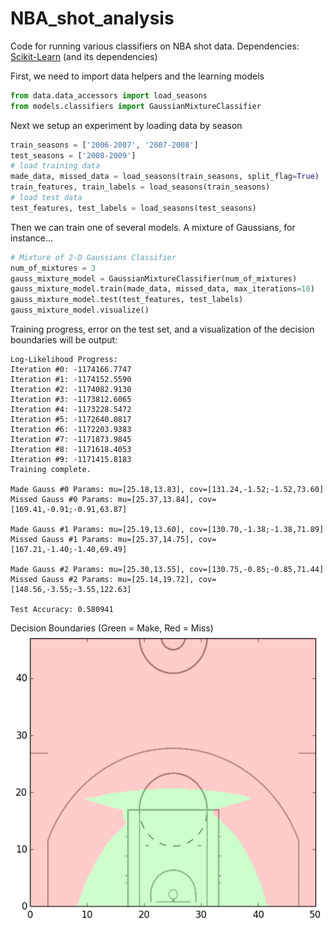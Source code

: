 NBA_shot_analysis
=================

Code for running various classifiers on NBA shot data.  Dependencies: [Scikit-Learn](http://scikit-learn.org/stable/index.html) (and its dependencies)

First, we need to import data helpers and the learning models
```python
from data.data_accessors import load_seasons
from models.classifiers import GaussianMixtureClassifier
```
Next we setup an experiment by loading data by season
```python
train_seasons = ['2006-2007', '2007-2008']
test_seasons = ['2008-2009']
# load training data
made_data, missed_data = load_seasons(train_seasons, split_flag=True)
train_features, train_labels = load_seasons(train_seasons)
# load test data
test_features, test_labels = load_seasons(test_seasons)
```

Then we can train one of several models.  A mixture of Gaussians, for instance...
```python
# Mixture of 2-D Gaussians Classifier
num_of_mixtures = 3
gauss_mixture_model = GaussianMixtureClassifier(num_of_mixtures)
gauss_mixture_model.train(made_data, missed_data, max_iterations=10)
gauss_mixture_model.test(test_features, test_labels)
gauss_mixture_model.visualize()
```
Training progress, error on the test set, and a visualization of the decision boundaries will be output:
```
Log-Likelihood Progress:
Iteration #0: -1174166.7747
Iteration #1: -1174152.5590
Iteration #2: -1174082.9130
Iteration #3: -1173812.6065
Iteration #4: -1173228.5472
Iteration #5: -1172640.0817
Iteration #6: -1172203.9383
Iteration #7: -1171873.9845
Iteration #8: -1171618.4053
Iteration #9: -1171415.8183
Training complete.

Made Gauss #0 Params: mu=[25.18,13.83], cov=[131.24,-1.52;-1.52,73.60]
Missed Gauss #0 Params: mu=[25.37,13.84], cov=[169.41,-0.91;-0.91,63.87]

Made Gauss #1 Params: mu=[25.19,13.60], cov=[130.70,-1.38;-1.38,71.89]
Missed Gauss #1 Params: mu=[25.37,14.75], cov=[167.21,-1.40;-1.40,69.49]

Made Gauss #2 Params: mu=[25.30,13.55], cov=[130.75,-0.85;-0.85,71.44]
Missed Gauss #2 Params: mu=[25.14,19.72], cov=[148.56,-3.55;-3.55,122.63]

Test Accuracy: 0.580941
```
Decision Boundaries (Green = Make, Red = Miss)
![Alt text](/results/spatial_features_results/Gaussian_Mixture_Model.png?raw=true "Decision Boundary for Mix. of Gaussians")

